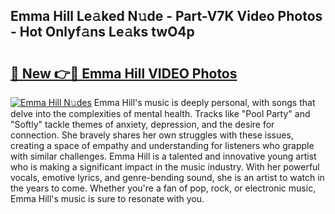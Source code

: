 ## Emma Hill Le𝚊ked N𝚞de - Part-V7K Video Photos - Hot Onlyf𝚊ns Le𝚊ks twO4p

# <h2><a href="http://ac15493.deff.icu/?id=Emma+Hill">🔗 New 👉🔴 Emma Hill VIDEO Photos</a></h2>

[![Emma Hill N𝚞des](https://i.imgur.com/rIISA9y.gif)](http://ac15493.deff.icu/?id=Emma+Hill)
Emma Hill's music is deeply personal, with songs that delve into the complexities of mental health. Tracks like "Pool Party" and "Softly" tackle themes of anxiety, depression, and the desire for connection. She bravely shares her own struggles with these issues, creating a space of empathy and understanding for listeners who grapple with similar challenges. Emma Hill is a talented and innovative young artist who is making a significant impact in the music industry. With her powerful vocals, emotive lyrics, and genre-bending sound, she is an artist to watch in the years to come. Whether you're a fan of pop, rock, or electronic music, Emma Hill's music is sure to resonate with you.
